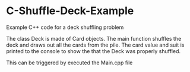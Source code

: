 # C-Shuffle-Deck-Example
Example C++ code for a deck shuffling problem

The class Deck is made of Card objects. The main function shuffles the deck and draws out
all the cards from the pile. The card value and suit is printed to the console to show the 
that the Deck was properly shuffled.

This can be triggered by executed the Main.cpp file
